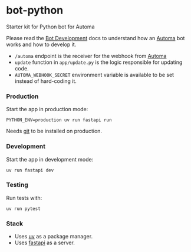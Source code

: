 # bot-python
Starter kit for Python bot for Automa

Please read the [Bot Development](https://docs.automa.app/bot-development) docs to understand how an [Automa][automa] bot works and how to develop it.

* `/automa` endpoint is the receiver for the webhook from [Automa][automa]
* `update` function in `app/update.py` is the logic responsible for updating code.
* `AUTOMA_WEBHOOK_SECRET` environment variable is available to be set instead of hard-coding it.

### Production

Start the app in production mode:

```
PYTHON_ENV=production uv run fastapi run
```

Needs [git](https://git-scm.org) to be installed on production.

### Development

Start the app in development mode:

```
uv run fastapi dev
```

### Testing

Run tests with:

```
uv run pytest
```

### Stack

* Uses [uv](https://docs.astral.sh/uv/) as a package manager.
* Uses [fastapi](https://fastapi.tiangolo.com/) as a server.

[automa]: https://automa.app
